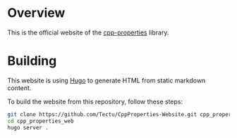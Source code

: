 # Overview
This is the official website of the [cpp-properties](https://github.com/Tectu/CppProperties) library.

# Building
This website is using [Hugo](https://gohugo.io) to generate HTML from static markdown content.

To build the website from this repository, follow these steps:

```sh
git clone https://github.com/Tectu/CppProperties-Website.git cpp_properties_web
cd cpp_properties_web
hugo server .
```
